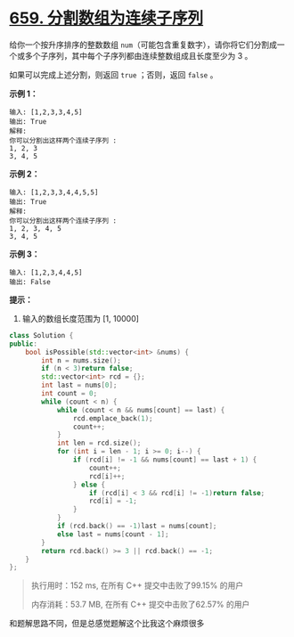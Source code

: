 # [659. 分割数组为连续子序列](https://leetcode-cn.com/problems/split-array-into-consecutive-subsequences/)

给你一个按升序排序的整数数组 `num`（可能包含重复数字），请你将它们分割成一个或多个子序列，其中每个子序列都由连续整数组成且长度至少为 3 。

如果可以完成上述分割，则返回 `true` ；否则，返回 `false` 。

 

**示例 1：**

```
输入: [1,2,3,3,4,5]
输出: True
解释:
你可以分割出这样两个连续子序列 : 
1, 2, 3
3, 4, 5
```

 

**示例 2：**

```
输入: [1,2,3,3,4,4,5,5]
输出: True
解释:
你可以分割出这样两个连续子序列 : 
1, 2, 3, 4, 5
3, 4, 5
```

 

**示例 3：**

```
输入: [1,2,3,4,4,5]
输出: False
```

 

**提示：**

1. 输入的数组长度范围为 [1, 10000]

```c++
class Solution {
public:
    bool isPossible(std::vector<int> &nums) {
        int n = nums.size();
        if (n < 3)return false;
        std::vector<int> rcd = {};
        int last = nums[0];
        int count = 0;
        while (count < n) {
            while (count < n && nums[count] == last) {
                rcd.emplace_back(1);
                count++;
            }
            int len = rcd.size();
            for (int i = len - 1; i >= 0; i--) {
                if (rcd[i] != -1 && nums[count] == last + 1) {
                    count++;
                    rcd[i]++;
                } else {
                    if (rcd[i] < 3 && rcd[i] != -1)return false;
                    rcd[i] = -1;
                }
            }
            if (rcd.back() == -1)last = nums[count];
            else last = nums[count - 1];
        }
        return rcd.back() >= 3 || rcd.back() == -1;
    }
};
```

> 执行用时：152 ms, 在所有 C++ 提交中击败了99.15% 的用户
>
> 内存消耗：53.7 MB, 在所有 C++ 提交中击败了62.57% 的用户

和题解思路不同，但是总感觉题解这个比我这个麻烦很多


